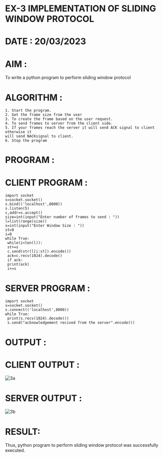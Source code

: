 # EX-3 IMPLEMENTATION OF SLIDING WINDOW PROTOCOL

# DATE : 20/03/2023

# AIM :
To write a python program to perform sliding window protocol

# ALGORITHM :
```
1. Start the program.
2. Get the frame size from the user
3. To create the frame based on the user request.
4. To send frames to server from the client side.
5. If your frames reach the server it will send ACK signal to client otherwise it
will send NACKsignal to client.
6. Stop the program
```
# PROGRAM :
# CLIENT PROGRAM :
```
import socket
s=socket.socket()
s.bind(('localhost',8000))
s.listen(5)
c,addr=s.accept()
size=int(input("Enter number of frames to send : "))
l=list(range(size))
s=int(input("Enter Window Size : "))
st=0
i=0
while True:
 while(i<len(l)):
 st+=s
 c.send(str(l[i:st]).encode())
 ack=c.recv(1024).decode()
 if ack:
 print(ack)
 i+=s

```
# SERVER PROGRAM :
```
import socket
s=socket.socket()
s.connect(('localhost',8000))
while True:
 print(s.recv(1024).decode())
 s.send("acknowledgement recived from the server".encode())

```
# OUTPUT :
# CLIENT OUTPUT :

![3a](https://github.com/JoshuaSamuel7/19CS406-EX-3/assets/118343296/4ffc3a83-bbc8-462c-a841-67a613cb1ddd)

# SERVER OUTPUT :
![3b](https://github.com/JoshuaSamuel7/19CS406-EX-3/assets/118343296/b72cba5f-a816-41f9-9609-7052713589eb)



# RESULT:
Thus, python program to perform sliding window protocol was successfully executed.

